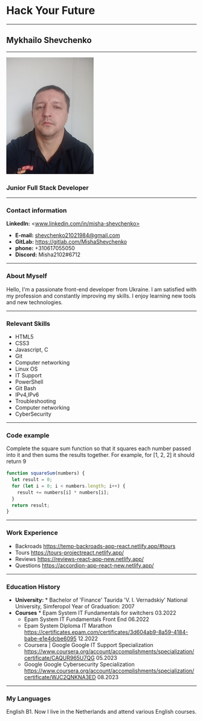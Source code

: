 # Hack Your Future

---

## Mykhailo Shevchenko

---

![MykhailoShevchenko](../img/my%20newfoto.jfif)

### Junior Full Stack Developer

---

### Contact information

**LinkedIn:** <www.linkedin.com/in/misha-shevchenko>

- **E-mail:** <shevchenko21021984@gmail.com>
- **GitLab:** <https://gitlab.com/MishaShevchenko>
- **phone:** +310617055050
- **Discord:** Misha2102#6712

---

### About Myself

Hello, I'm a passionate front-end developer from Ukraine. I am satisfied with my
profession and constantly improving my skills. I enjoy learning new tools and
new technologies.

---

### Relevant Skills

- HTML5
- CSS3
- Javascript, C
- Git
- Computer networking
- Linux OS
- IT Support
- PowerShell
- Git Bash
- IPv4,IPv6
- Troubleshooting
- Computer networking
- CyberSecurity

---

### Code example

Complete the square sum function so that it squares each number passed into it
and then sums the results together. For example, for [1, 2, 2] it should return
9

```javascript
function squareSum(numbers) {
  let result = 0;
  for (let i = 0; i < numbers.length; i++) {
    result += numbers[i] * numbers[i];
  }
  return result;
}
```

---

### Work Experience

- Backroads <https://temp-backroads-app-react.netlify.app/#tours>
- Tours <https://tours-projectreact.netlify.app/>
- Reviews <https://reviews-react-app-new.netlify.app/>
- Questions <https://accordion-app-react-new.netlify.app/>

---

### Education History

- **University:** \* Bachelor of 'Finance' Taurida 'V. I. Vernadskiy' National
  University, Simferopol Year of Graduation: 2007
- **Courses** \* Epam System IT Fundamentals for switchers 03.2022
  - Epam System IT Fundamentals Front End 06.2022
  - Epam System Diploma IT Marathon
    <https://certificates.epam.com/certificates/3d604ab9-8a59-4184-babe-e1e4dcbe6095>
    12.2022
  - Coursera | Google Google IT Support Specialization
    <https://www.coursera.org/account/accomplishments/specialization/certificate/CAQUR965U7QG>
    05.2023
  - Google Google Cybersecurity Specialization
    <https://www.coursera.org/account/accomplishments/specialization/certificate/WJC2QNKNA3ED>
    08.2023

---

### My Languages

English B1. Now I live in the Netherlands and attend various English courses.
